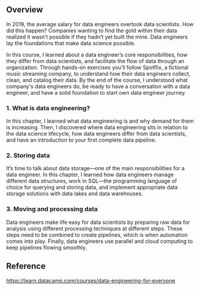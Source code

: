 ## Overview

In 2019, the average salary for data engineers overtook data scientists. 
How did this happen? 
Companies wanting to find the gold within their data realized it wasn’t possible if they hadn’t yet built the mine. 
Data engineers lay the foundations that make data science possible.

In this course, I learned about a data engineer’s core responsibilities, 
how they differ from data scientists, and facilitate the flow of data through an organization. 
Through hands-on exercises you’ll follow Spotflix, a fictional music streaming company, to understand how their data engineers collect, clean, and catalog their data.
By the end of the course, I understood what company's data engineers do, be ready to have a conversation with a data engineer, and have a solid foundation to start own data engineer journey.

### 1. What is data engineering?
In this chapter, I learned what data engineering is and why demand for them is increasing. Then, I discovered where data engineering sits in relation to the data science lifecycle, how data engineers differ from data scientists, and have an introduction to your first complete data pipeline.

### 2. Storing data
It’s time to talk about data storage—one of the main responsibilities for a data engineer. In this chapter, I learned how data engineers manage different data structures, work in SQL—the programming language of choice for querying and storing data, and implement appropriate data storage solutions with data lakes and data warehouses.

### 3. Moving and processing data

Data engineers make life easy for data scientists by preparing raw data for analysis using different processing techniques at different steps. These steps need to be combined to create pipelines, which is when automation comes into play. Finally, data engineers use parallel and cloud computing to keep pipelines flowing smoothly.

## Reference
https://learn.datacamp.com/courses/data-engineering-for-everyone
